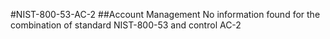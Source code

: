 #NIST-800-53-AC-2
##Account Management
No information found for the combination of standard NIST-800-53 and control AC-2
